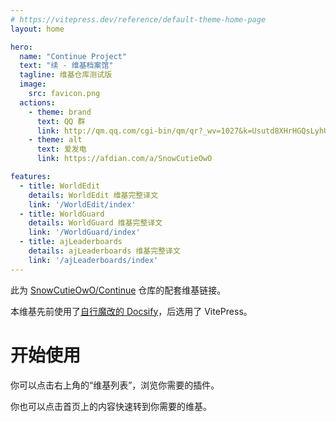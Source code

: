 ```yaml
---
# https://vitepress.dev/reference/default-theme-home-page
layout: home

hero:
  name: "Continue Project"
  text: "续 - 维基档案馆"
  tagline: 维基仓库测试版
  image:
    src: favicon.png
  actions:
    - theme: brand
      text: QQ 群
      link: http://qm.qq.com/cgi-bin/qm/qr?_wv=1027&k=Usutd8XHrHGQsLyhU4DukXvqueRiQEFZ&authKey=C2IT%2BGq7NxpVKPaYvoZYc%2Fu5WmnSsFSEAVOjbJRX6lF32bkFjgg4%2BY0yGdZyKNNs&noverify=0&group_code=707028557
    - theme: alt
      text: 爱发电
      link: https://afdian.com/a/SnowCutieOwO

features:
  - title: WorldEdit
    details: WorldEdit 维基完整译文
    link: '/WorldEdit/index'
  - title: WorldGuard
    details: WorldGuard 维基完整译文
    link: '/WorldGuard/index'
  - title: ajLeaderboards
    details: ajLeaderboards 维基完整译文
    link: '/ajLeaderboards/index'
---
```


此为 [SnowCutieOwO/Continue](https://www.github.com/SnowCutieOwO/Continue) 仓库的配套维基链接。

本维基先前使用了[自行魔改的 Docsify](https://www.github.com/SnowCutieOwO/Docsify-Template)，后选用了 VitePress。

# 开始使用

你可以点击右上角的“维基列表”，浏览你需要的插件。

你也可以点击首页上的内容快速转到你需要的维基。
